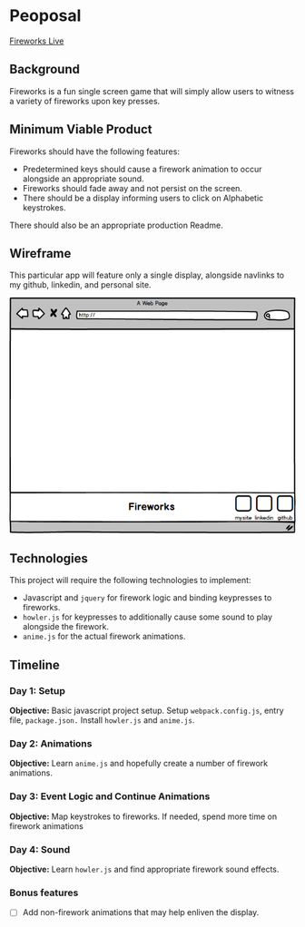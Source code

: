 # Peoposal
[Fireworks Live](tbd)

## Background
Fireworks is a fun single screen game that will simply allow users to witness a variety of fireworks upon key presses.

## Minimum Viable Product
Fireworks should have the following features:

- Predetermined keys should cause a firework animation to occur alongside an appropriate sound.
- Fireworks should fade away and not persist on the screen.
- There should be a display informing users to click on Alphabetic keystrokes.

There should also be an appropriate production Readme.

## Wireframe

This particular app will feature only a single display, alongside navlinks to my github, linkedin, and personal site.

![wireframes](wireframe.png)

## Technologies

This project will require the following technologies to implement:
- Javascript and `jquery` for firework logic and binding keypresses to fireworks.
- `howler.js` for keypresses to additionally cause some sound to play alongside the firework.
- `anime.js` for the actual firework animations.

## Timeline

### Day 1: Setup
**Objective:** Basic javascript project setup. Setup `webpack.config.js`, entry file, `package.json.` Install `howler.js` and `anime.js`.

### Day 2: Animations
**Objective:** Learn `anime.js` and hopefully create a number of firework animations.

### Day 3: Event Logic and Continue Animations
**Objective:** Map keystrokes to fireworks. If needed, spend more time on firework animations

### Day 4: Sound
**Objective:** Learn `howler.js` and find appropriate firework sound effects.

### Bonus features

- [ ] Add non-firework animations that may help enliven the display.
